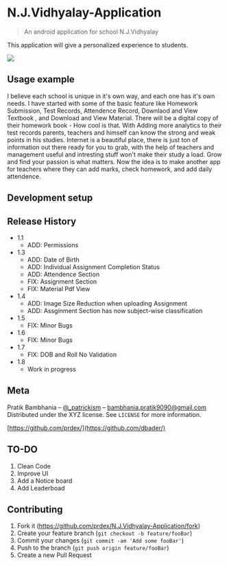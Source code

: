 # N.J.Vidhyalay-Application
> An android application for school N.J.Vidhyalay

This application will give a personalized experience to students. 

![](header.png)

## Usage example

I believe each school is unique in it's own way, and each one has it's own needs.
I have started with some of the basic feature like Homework Submission, Test Records, Attendence Record, Downlaod and View Textbook , and Download and View Material.
There will be a digital copy of their homework book - How cool is that.
With Adding more analytics to their test records parents, teachers and himself can know the strong and weak points in his studies.
Internet is a beautiful place, there is just ton of information out there ready for you to grab, with the help of teachers and management useful and intresting stuff won't make their study a load. Grow and find your passion is what matters.
Now the idea is to make another app for teachers where they can add marks, check homework, and add daily attendence.

## Development setup


## Release History

* 1.1
    * ADD: Permissions
* 1.3
    * ADD: Date of Birth
    * ADD: Individual Assignment Completion Status
    * ADD: Attendence Section
    * FIX: Assignment Section
    * FIX: Material Pdf View
* 1.4
    * ADD: Image Size Reduction when uploading Assignment
    * ADD: Assginment Section has now subject-wise classification
* 1.5
    * FIX: Minor Bugs
* 1.6
    * FIX: Minor Bugs
* 1.7
    * FIX: DOB and Roll No Validation
* 1.8
    * Work in progress

## Meta

Pratik Bambhania – [@_patrickism](https://twitter.com/@_patrickism) – bambhania.pratik9090@gmail.com
Distributed under the XYZ license. See ``LICENSE`` for more information.

[https://github.com/prdex/](https://github.com/dbader/)

## TO-DO
1. Clean Code
2. Improve UI
3. Add a Notice board
4. Add Leaderboad 

## Contributing

1. Fork it (<https://github.com/prdex/N.J.Vidhyalay-Application/fork>)
2. Create your feature branch (`git checkout -b feature/fooBar`)
3. Commit your changes (`git commit -am 'Add some fooBar'`)
4. Push to the branch (`git push origin feature/fooBar`)
5. Create a new Pull Request

<!-- Markdown link & img dfn's -->
[npm-image]: https://img.shields.io/npm/v/datadog-metrics.svg?style=flat-square
[npm-url]: https://npmjs.org/package/datadog-metrics
[npm-downloads]: https://img.shields.io/npm/dm/datadog-metrics.svg?style=flat-square
[travis-image]: https://img.shields.io/travis/dbader/node-datadog-metrics/master.svg?style=flat-square
[travis-url]: https://travis-ci.org/dbader/node-datadog-metrics
[wiki]: https://github.com/yourname/yourproject/wiki
